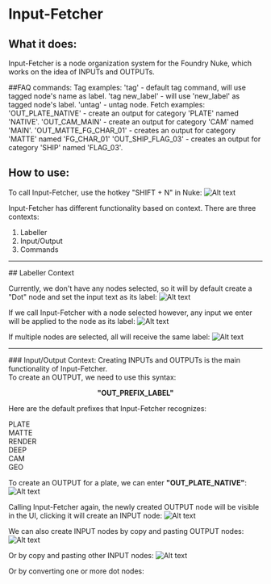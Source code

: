 # Input-Fetcher

## What it does:

Input-Fetcher is a node organization system for the Foundry Nuke, which works on the idea of INPUTs and OUTPUTs.
<br>

##FAQ commands:</b>
Tag examples:</b>
'tag' - default tag command, will use tagged node's name as label.</b>
'tag new_label' - will use 'new_label' as tagged node's label.</b>
'untag' - untag node.</b>
</b>
Fetch examples:</b>
'OUT_PLATE_NATIVE' - create an output for category 'PLATE' named 'NATIVE'.</b>
'OUT_CAM_MAIN' - create an output for category 'CAM' named 'MAIN'.</b>
'OUT_MATTE_FG_CHAR_01' - creates an output for category 'MATTE' named 'FG_CHAR_01'</b>
'OUT_SHIP_FLAG_03' - creates an output for category 'SHIP' named 'FLAG_03'.</b>
</b></b>
## How to use:

To call Input-Fetcher, use the hotkey "SHIFT + N" in Nuke:
![ Alt text](inputFetcher_00.gif)


Input-Fetcher has different functionality based on context.
There are three contexts:
1. Labeller
2. Input/Output
3. Commands
<HR></HR>
## Labeller Context



Currently, we don't have any nodes selected, so it will by default create a "Dot" node and set the input text as its label:
![ Alt text](inputFetcher_01.gif)

If we call Input-Fetcher with a node selected however, any input we enter will be applied to the node as its label:
![ Alt text](inputFetcher_02.gif)

If multiple nodes are selected, all will receive the same label:
![ Alt text](inputFetcher_03.gif)

<HR></HR>
### Input/Output Context:
Creating INPUTs and OUTPUTs is the main functionality of Input-Fetcher.<br>
To create an OUTPUT, we need to use this syntax:<br>
<p align="center">
<b>"OUT_PREFIX_LABEL"</b>
</p>

Here are the default prefixes that Input-Fetcher recognizes:

PLATE<br>
MATTE<br>
RENDER<br>
DEEP<br>
CAM<br>
GEO<br>

To create an OUTPUT for a plate, we can enter <b>"OUT_PLATE_NATIVE"</b>:
![ Alt text](inputFetcher_04.gif)

Calling Input-Fetcher again, the newly created OUTPUT node will be visible in the UI, clicking it will create an INPUT node:
![ Alt text](inputFetcher_05.gif)

We can also create INPUT nodes by copy and pasting OUTPUT nodes:
![ Alt text](inputFetcher_06.gif)

Or by copy and pasting other INPUT nodes:
![ Alt text](inputFetcher_07.gif)

Or by converting one or more dot nodes:
